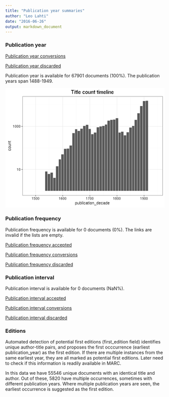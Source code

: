 ```yaml
---
title: "Publication year summaries"
author: "Leo Lahti"
date: "2016-06-26"
output: markdown_document
---
```



### Publication year

[Publication year conversions](output.tables/publication_year_conversion.csv)

[Publication year discarded](output.tables/publication_year_discarded.csv)

Publication year is available for 67901 documents (100%). The publication years span 1488-1949.

![plot of chunk summarypublicationyear](figure/summarypublicationyear-1.png)

### Publication frequency

Publication frequency is available for 0 documents (0%). The links are invalid if the lists are empty.

[Publication frequency accepted](output.tables/publication_frequency_discarded.csv)

[Publication frequency conversions](output.tables/publication_frequency_conversion.csv)

[Publication frequency discarded](output.tables/publication_frequency_discarded.csv)


### Publication interval

Publication interval is available for 0 documents (NaN%). 

[Publication interval accepted](output.tables/publication_interval_discarded.csv)

[Publication interval conversions](output.tables/publication_interval_conversion.csv)

[Publication interval discarded](output.tables/publication_interval_discarded.csv)


### Editions

Automated detection of potential first editions (first_edition field)
identifies unique author-title pairs, and proposes the first
occcurrence (earliest publication_year) as the first edition. If there
are multiple instances from the same earliest year, they are all
marked as potential first editions. Later need to check if this
information is readily available in MARC.

In this data we have 55546
unique documents with an identical title and author. Out of these,
5820
have multiple occurrences, sometimes with different publication years.
Where multiple publication years are seen, the earliest occurrence is
suggested as the first edition.







